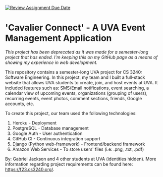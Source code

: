 [![Review Assignment Due Date](https://classroom.github.com/assets/deadline-readme-button-22041afd0340ce965d47ae6ef1cefeee28c7c493a6346c4f15d667ab976d596c.svg)](https://classroom.github.com/a/bknTyRar)

# 'Cavalier Connect' - A UVA Event Management Application
*This project has been deprecated as it was made for a semester-long project that has ended. I'm keeping this on my GitHub page as a means of showing my experience in web development.*

This repository contains a semester-long UVA project for CS 3240: Software Engineering.
In this project, my team and I built a full-stack website that allows UVA students to create, join, and host events at UVA.
It included features such as: SMS/Email notifications, event searching, a calendar view of upcoming
events, organizations (grouping of users), recurring events, event photos, comment sections, 
friends, Google accounts, etc.

To create this project, our team used the following technologies:
1. Heroku - Deployment 
2. PostgreSQL - Database management
3. Google Auth - User authentication
4. GitHub CI - Continuous integration support
5. Django (Python web-framework) - Frontend/backend framework
6. Amazon Web Services - To store users' files (i.e: .png, .txt, .pdf)

By: Gabriel Jackson and 4 other students at UVA (identities hidden).
More information regarding project requirements can be found here: https://f23.cs3240.org/.


